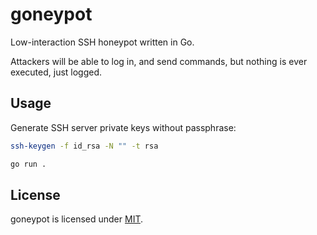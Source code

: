 # goneypot

Low-interaction SSH honeypot written in Go.

Attackers will be able to log in, and send commands, but nothing is ever executed, just logged.

## Usage

Generate SSH server private keys without passphrase:

```bash
ssh-keygen -f id_rsa -N "" -t rsa
```

```bash
go run .
```

## License

goneypot is licensed under [MIT](./LICENSE).

